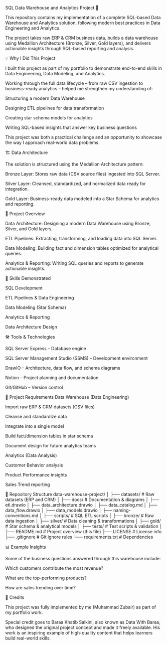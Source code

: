 SQL Data Warehouse and Analytics Project 🚀

This repository contains my implementation of a complete SQL-based Data Warehouse and Analytics solution, following modern best practices in Data Engineering and Analytics.

The project takes raw ERP & CRM business data, builds a data warehouse using Medallion Architecture (Bronze, Silver, Gold layers), and delivers actionable insights through SQL-based reporting and analysis.

💡 Why I Did This Project

I built this project as part of my portfolio to demonstrate end-to-end skills in Data Engineering, Data Modeling, and Analytics.

Working through the full data lifecycle – from raw CSV ingestion to business-ready analytics – helped me strengthen my understanding of:

Structuring a modern Data Warehouse

Designing ETL pipelines for data transformation

Creating star schema models for analytics

Writing SQL-based insights that answer key business questions

This project was both a practical challenge and an opportunity to showcase the way I approach real-world data problems.

🏗️ Data Architecture

The solution is structured using the Medallion Architecture pattern:

Bronze Layer: Stores raw data (CSV source files) ingested into SQL Server.

Silver Layer: Cleansed, standardized, and normalized data ready for integration.

Gold Layer: Business-ready data modeled into a Star Schema for analytics and reporting.

📖 Project Overview

Data Architecture: Designing a modern Data Warehouse using Bronze, Silver, and Gold layers.

ETL Pipelines: Extracting, transforming, and loading data into SQL Server.

Data Modeling: Building fact and dimension tables optimized for analytical queries.

Analytics & Reporting: Writing SQL queries and reports to generate actionable insights.

🎯 Skills Demonstrated

SQL Development

ETL Pipelines & Data Engineering

Data Modeling (Star Schema)

Analytics & Reporting

Data Architecture Design

🛠️ Tools & Technologies

SQL Server Express – Database engine

SQL Server Management Studio (SSMS) – Development environment

DrawIO – Architecture, data flow, and schema diagrams

Notion – Project planning and documentation

Git/GitHub – Version control

🚀 Project Requirements
Data Warehouse (Data Engineering)

Import raw ERP & CRM datasets (CSV files)

Cleanse and standardize data

Integrate into a single model

Build fact/dimension tables in star schema

Document design for future analytics teams

Analytics (Data Analysis)

Customer Behavior analysis

Product Performance insights

Sales Trend reporting

📂 Repository Structure
data-warehouse-project/
│
├── datasets/                # Raw datasets (ERP and CRM)
│
├── docs/                    # Documentation & diagrams
│   ├── etl.drawio
│   ├── data_architecture.drawio
│   ├── data_catalog.md
│   ├── data_flow.drawio
│   ├── data_models.drawio
│   ├── naming-conventions.md
│
├── scripts/                 # SQL ETL scripts
│   ├── bronze/              # Raw data ingestion
│   ├── silver/              # Data cleaning & transformations
│   ├── gold/                # Star schema & analytical models
│
├── tests/                   # Test scripts & validation
│
├── README.md                # Project overview (this file)
├── LICENSE                  # License info
├── .gitignore               # Git ignore rules
└── requirements.txt         # Dependencies

📊 Example Insights

Some of the business questions answered through this warehouse include:

Which customers contribute the most revenue?

What are the top-performing products?

How are sales trending over time?

🙌 Credits

This project was fully implemented by me (Muhammad Zubair) as part of my portfolio work.

Special credit goes to Baraa Khatib Salkini, also known as Data With Baraa, who designed the original project concept and made it freely available. His work is an inspiring example of high-quality content that helps learners build real-world skills.
